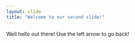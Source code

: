 ```yaml
---
layout: slide
title: "Welcome to our second slide!"
---
```

Well hello out there!
Use the left arrow to go back!
